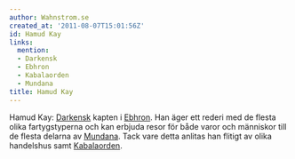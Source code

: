 ```yaml
---
author: Wahnstrom.se
created_at: '2011-08-07T15:01:56Z'
id: Hamud Kay
links:
  mention:
  - Darkensk
  - Ebhron
  - Kabalaorden
  - Mundana
title: Hamud Kay
---
```


Hamud Kay: [Darkensk] kapten i [Ebhron]. Han äger ett rederi med de flesta olika fartygstyperna och
kan erbjuda resor för både varor och människor till de flesta delarna av [Mundana]. Tack vare detta
anlitas han flitigt av olika handelshus samt [Kabalaorden].

  [Darkensk]: Darkensk
  [Ebhron]: Ebhron
  [Mundana]: Mundana
  [Kabalaorden]: Kabalaorden